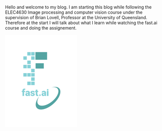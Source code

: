 Hello and welcome to my blog. I am starting this blog while following the ELEC4630 Image processing and computer vision course under the supervision of Brian Lovell, Professor at the University of Queensland. Therefore at the start I will talk about what I learn while watching the fast.ai course and doing the assignement.

![Image of fast.ai logo](images/logo.png)


